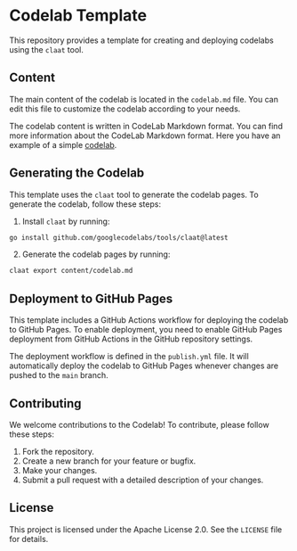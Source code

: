 # Codelab Template

This repository provides a template for creating and deploying codelabs using the `claat` tool.

## Content

The main content of the codelab is located in the `codelab.md` file. You can edit this file to customize the codelab according to your needs.

The codelab content is written in CodeLab Markdown format. You can find more information about the CodeLab Markdown format. Here you have an example of a simple [codelab](https://github.com/googlecodelabs/tools/blob/main/sample/codelab.md).

## Generating the Codelab

This template uses the `claat` tool to generate the codelab pages. To generate the codelab, follow these steps:

1. Install `claat` by running:
```bash
go install github.com/googlecodelabs/tools/claat@latest
```

2. Generate the codelab pages by running:
```bash
claat export content/codelab.md
```

## Deployment to GitHub Pages

This template includes a GitHub Actions workflow for deploying the codelab to GitHub Pages. To enable deployment, you need to enable GitHub Pages deployment from GitHub Actions in the GitHub repository settings.

The deployment workflow is defined in the `publish.yml` file. It will automatically deploy the codelab to GitHub Pages whenever changes are pushed to the `main` branch.

## Contributing

We welcome contributions to the Codelab! To contribute, please follow these steps:

1. Fork the repository.
2. Create a new branch for your feature or bugfix.
3. Make your changes.
4. Submit a pull request with a detailed description of your changes.

## License

This project is licensed under the Apache License 2.0. See the `LICENSE` file for details.